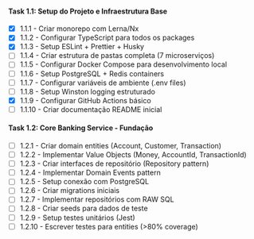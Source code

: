#### **Task 1.1: Setup do Projeto e Infraestrutura Base**
- [X] 1.1.1 - Criar monorepo com Lerna/Nx
- [X] 1.1.2 - Configurar TypeScript para todos os packages
- [X] 1.1.3 - Setup ESLint + Prettier + Husky
- [ ] 1.1.4 - Criar estrutura de pastas completa (7 microserviços)
- [ ] 1.1.5 - Configurar Docker Compose para desenvolvimento local
- [ ] 1.1.6 - Setup PostgreSQL + Redis containers
- [ ] 1.1.7 - Configurar variáveis de ambiente (.env files)
- [ ] 1.1.8 - Setup Winston logging estruturado
- [X] 1.1.9 - Configurar GitHub Actions básico
- [ ] 1.1.10 - Criar documentação README inicial

#### **Task 1.2: Core Banking Service - Fundação**
- [ ] 1.2.1 - Criar domain entities (Account, Customer, Transaction)
- [ ] 1.2.2 - Implementar Value Objects (Money, AccountId, TransactionId)
- [ ] 1.2.3 - Criar interfaces de repositório (Repository pattern)
- [ ] 1.2.4 - Implementar Domain Events pattern
- [ ] 1.2.5 - Setup conexão com PostgreSQL 
- [ ] 1.2.6 - Criar migrations iniciais
- [ ] 1.2.7 - Implementar repositórios com RAW SQL
- [ ] 1.2.8 - Criar seeds para dados de teste
- [ ] 1.2.9 - Setup testes unitários (Jest)
- [ ] 1.2.10 - Escrever testes para entities (>80% coverage)
